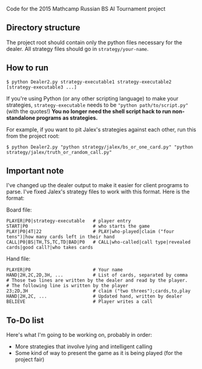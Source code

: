Code for the 2015 Mathcamp Russian BS AI Tournament project

## Directory structure

The project root should contain only the python files necessary for the dealer.
All strategy files should go in `strategy/your-name`.

## How to run

```
$ python Dealer2.py strategy-executable1 strategy-executable2 [strategy-executable3 ...]
```

If you're using Python (or any other scripting language) to make your
strategies, `strategy-executable` needs to be `"python path/to/script.py"`
(with the quotes!) **You no longer need the shell script hack to run
non-standalone programs as strategies.**

For example, if you want to pit Jalex's strategies against each other,
run this from the project root:

```
$ python Dealer2.py "python strategy/jalex/bs_or_one_card.py" "python strategy/jalex/truth_or_random_call.py"
```

## Important note

I've changed up the dealer output to make it easier for client programs to parse.
I've fixed Jalex's strategy files to work with this format. Here is the format:

Board file:

```
PLAYER|P0|strategy-executable   # player entry
START|P0                        # who starts the game
PLAY|P0|4T|22                   # PLAY|who-played|claim ("four tens")|how many cards left in their hand
CALL|P0|BS|TH,TS,TC,TD|BAD|P0   # CALL|who-called|call type|revealed cards|good call?|who takes cards
```

Hand file:
```
PLAYER|P0                       # Your name
HAND|2H,2C,2D,3H, ...           # List of cards, separated by comma
# Those two lines are written by the dealer and read by the player.
# The following line is written by the player
23;2D,3H                        # claim ("two threes");cards,to,play
HAND|2H,2C, ...                 # Updated hand, written by dealer
BELIEVE                         # Player writes a call
```

## To-Do list

Here's what I'm going to be working on, probably in order:

 * More strategies that involve lying and intelligent calling
 * Some kind of way to present the game as it is being played (for the project fair)
